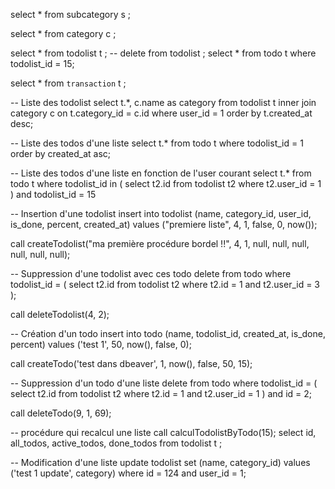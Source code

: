 select * from subcategory s ;

select * from category c ;

select * from todolist t ;
-- delete from todolist ;
select * from todo t where todolist_id = 15;

select * from `transaction` t ;

-- Liste des todolist
select t.*,
c.name as category
from todolist t
inner join category c 
on t.category_id = c.id
where user_id = 1
order by t.created_at desc;

-- Liste des todos d'une liste
select t.*
from todo t 
where todolist_id = 1
order by created_at asc;

-- Liste des todos d'une liste en fonction de l'user courant
select t.*
from todo t 
where todolist_id in (
	select t2.id 
	from todolist t2 
	where t2.user_id = 1
)
and todolist_id = 15

-- Insertion d'une todolist
insert into todolist 
(name, category_id, user_id, is_done, percent, created_at) values ("premiere liste", 4, 1, false, 0, now());

call createTodolist("ma première procédure bordel !!", 4, 1, null, null, null, null, null, null);

-- Suppression d'une todolist avec ces todo
delete from todo
where todolist_id = (
	select t2.id
	from todolist t2
	where t2.id = 1
	and t2.user_id = 3
);

call deleteTodolist(4, 2);

-- Création d'un todo
insert into todo 
(name, todolist_id, created_at, is_done, percent) values ('test 1', 50, now(), false, 0);


call createTodo('test dans dbeaver', 1, now(), false, 50, 15);

-- Suppression d'un todo d'une liste
delete from todo 
where todolist_id = (
	select t2.id
	from todolist t2
	where t2.id = 1
	and t2.user_id = 1
)
and id = 2;

call deleteTodo(9, 1, 69);


-- procédure qui recalcul une liste
call calculTodolistByTodo(15);
select id, all_todos, active_todos, done_todos from todolist t ;

-- Modification d'une liste
update todolist
set (name, category_id) values ('test 1 update', category)
where id = 124
and user_id = 1;
